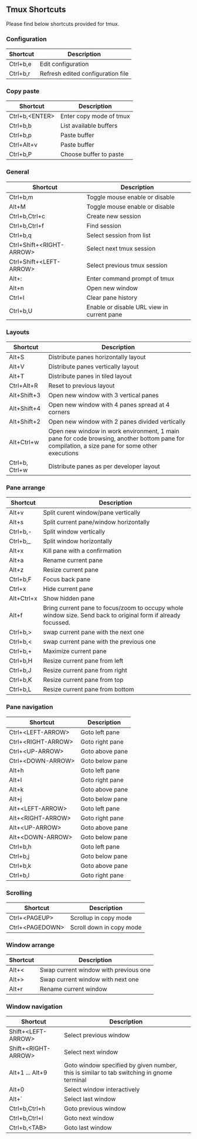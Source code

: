 ## Tmux Shortcuts

Please find below shortcuts provided for tmux.

### Configuration

|Shortcut|Description|
|---|---|
|Ctrl+b,e|Edit configuration|
|Ctrl+b,r|Refresh edited configuration file|

### Copy paste

|Shortcut|Description|
|---|---|
|Ctrl+b,\<ENTER\>|Enter copy mode of tmux|
|Ctrl+b,b|List available buffers|
|Ctrl+b,p|Paste buffer|
|Ctrl+Alt+v|Paste buffer|
|Ctrl+b,P|Choose buffer to paste|

### General

|Shortcut|Description|
|---|---|
|Ctrl+b,m|Toggle mouse enable or disable|
|Alt+M|Toggle mouse enable or disable|
|Ctrl+b,Ctrl+c|Create new session|
|Ctrl+b,Ctrl+f|Find session|
|Ctrl+b,q|Select session from list|
|Ctrl+Shift+\<RIGHT-ARROW\>|Select next tmux session|
|Ctrl+Shift+\<LEFT-ARROW\>|Select previous tmux session|
|Alt+:|Enter command prompt of tmux|
|Alt+n|Open new window|
|Ctrl+l|Clear pane history|
|Ctrl+b,U|Enable or disable URL view in current pane|

### Layouts

|Shortcut|Description|
|---|---|
|Alt+S|Distribute panes horizontally layout|
|Alt+V|Distribute panes vertically layout|
|Alt+T|Distribute panes in tiled layout|
|Ctrl+Alt+R|Reset to previous layout|
|Alt+Shift+3|Open new window with 3 vertical panes|
|Alt+Shift+4|Open new window with 4 panes spread at 4 corners|
|Alt+Shift+2|Open new window with 2 panes divided vertically|
|Alt+Ctrl+w|Open new window in work environment, 1 main pane for code browsing, another bottom pane for compilation, a size pane for some other executions|
|Ctrl+b, Ctrl+w|Distribute panes as per developer layout|

### Pane arrange

|Shortcut|Description|
|---|---|
|Alt+v|Split curent window/pane vertically|
|Alt+s|Split current pane/window horizontally|
|Ctrl+b,-|Split window vertically|
|Ctrl+b,_|Split window horizontally|
|Alt+x|Kill pane with a confirmation|
|Alt+a|Rename current pane|
|Alt+z|Resize current pane|
|Ctrl+b,F|Focus back pane|
|Ctrl+x|Hide current pane|
|Alt+Ctrl+x|Show hidden pane|
|Alt+f|Bring current pane to focus/zoom to occupy whole window size. Send back to original form if already focussed.|
|Ctrl+b,\>|swap current pane with the next one|
|Ctrl+b,\<|swap current pane with the previous one|
|Ctrl+b,+|Maximize current pane|
|Ctrl+b,H|Resize current pane from left|
|Ctrl+b,J|Resize current pane from right|
|Ctrl+b,K|Resize current pane from top|
|Ctrl+b,L|Resize current pane from bottom|

### Pane navigation

|Shortcut|Description|
|---|---|
|Ctrl+\<LEFT-ARROW\>|Goto left pane|
|Ctrl+\<RIGHT-ARROW\>|Goto right pane|
|Ctrl+\<UP-ARROW\>|Goto above pane|
|Ctrl+\<DOWN-ARROW\>|Goto below pane|
|Alt+h|Goto left pane|
|Alt+l|Goto right pane|
|Alt+k|Goto above pane|
|Alt+j|Goto below pane|
|Alt+\<LEFT-ARROW\>|Goto left pane|
|Alt+\<RIGHT-ARROW\>|Goto right pane|
|Alt+\<UP-ARROW\>|Goto above pane|
|Alt+\<DOWN-ARROW\>|Goto below pane|
|Ctrl+b,h|Goto left pane|
|Ctrl+b,j|Goto below pane|
|Ctrl+b,k|Goto above pane|
|Ctrl+b,l|Goto right pane|

### Scrolling

|Shortcut|Description|
|---|---|
|Ctrl+\<PAGEUP\>|Scrollup in copy mode|
|Ctrl+\<PAGEDOWN\>|Scroll down in copy mode|

### Window arrange

|Shortcut|Description|
|---|---|
|Alt+\<|Swap current window with previous one|
|Alt+\>|Swap current window with next one|
|Alt+r|Rename current window|

### Window navigation

|Shortcut|Description|
|---|---|
|Shift+\<LEFT-ARROW\>|Select previous window|
|Shift+\<RIGHT-ARROW\>|Select next window|
|Alt+1 ... Alt+9|Goto window specified by given number, this is similar to tab switching in gnome terminal|
|Alt+0|Select window interactively|
|Alt+`|Select last window|
|Ctrl+b,Ctrl+h|Goto previous window|
|Ctrl+b,Ctrl+l|Goto next window|
|Ctrl+b,\<TAB\>|Goto last window|

